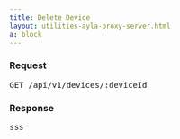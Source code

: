 ```yaml
---
title: Delete Device
layout: utilities-ayla-proxy-server.html
a: block
---
```


### Request

<pre>
GET /api/v1/devices/:deviceId
</pre>

### Response

<pre>
sss
</pre>
